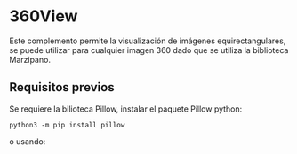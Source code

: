 # 360View
Este complemento permite la visualización de imágenes equirectangulares, se puede utilizar para cualquier imagen 360 dado que se utiliza la biblioteca Marzipano.

## Requisitos previos
Se requiere la bilioteca Pillow, instalar el paquete Pillow python:

`python3 -m pip install pillow`

o usando:

<!-- `python3 -m pip install -r requirements.txt` -->